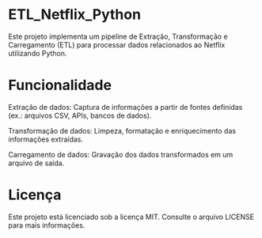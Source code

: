 # ETL_Netflix_Python

Este projeto implementa um pipeline de Extração, Transformação e Carregamento (ETL) para processar dados relacionados ao Netflix utilizando Python.

# Funcionalidade

Extração de dados: Captura de informações a partir de fontes definidas (ex.: arquivos CSV, APIs, bancos de dados).

Transformação de dados: Limpeza, formatação e enriquecimento das informações extraídas.

Carregamento de dados: Gravação dos dados transformados em um arquivo de saída.


# Licença

Este projeto está licenciado sob a licença MIT. Consulte o arquivo LICENSE para mais informações.